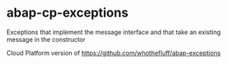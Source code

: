 # abap-cp-exceptions

Exceptions that implement the message interface and that take an existing message in the constructor

Cloud Platform version of https://github.com/whothefluff/abap-exceptions
